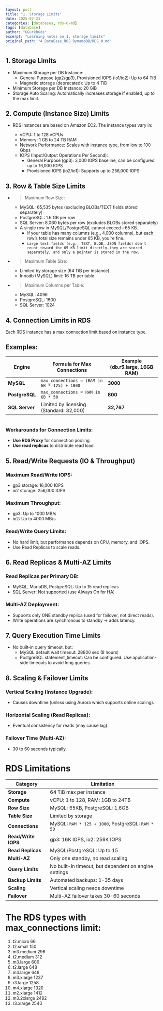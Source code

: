 ```yaml
---
layout: post
title: "1. Storage Limits"
date: 2025-07-21
categories: [databases, rds-0-md]
tags: [database]
author: "GGurkhude"
excerpt: "Learning notes on 1. storage limits"
original_path: "4_DataBase_RDS_DynamoDB/RDS_0.md"
---
```



## 1. Storage Limits
- Maximum Storage per DB Instance:
   - General Purpose (gp2/gp3), Provisioned IOPS (io1/io2): Up to 64 TiB
   - Magnetic storage (deprecated): Up to 4 TiB
- Minimum Storage per DB Instance: 20 GiB
- Storage Auto Scaling: Automatically increases storage if enabled, up to the max limit.

## 2. Compute (Instance Size) Limits
- RDS instances are based on Amazon EC2. The instance types vary in:

    - vCPU: 1 to 128 vCPUs
    - Memory: 1 GB to 24 TB RAM
    - Network Performance: Scales with instance type, from low to 100 Gbps
    - IOPS (Input/Output Operations Per Second):
      - General Purpose (gp3): 3,000 IOPS baseline, can be configured up to 16,000 IOPS
      - Provisioned IOPS (io2/io1): Supports up to 256,000 IOPS

## 3. Row & Table Size Limits
- >Maximum Row Size:

   - MySQL: 65,535 bytes (excluding BLOBs/TEXT fields stored separately)
   - PostgreSQL: 1.6 GB per row
   - SQL Server: 8,060 bytes per row (excludes BLOBs stored separately)
   - A single row in MySQL/PostgreSQL cannot exceed ~65 KB.
       - If your table has many columns (e.g., 4,000 columns), but each row’s total size remains under 65 KB, you’re fine.
       - `Large text fields (e.g., TEXT, BLOB, JSON fields) don't count toward the 65 KB limit directly—they are stored separately, and only a pointer is stored in the row.`
- >Maximum Table Size:
  - Limited by storage size (64 TiB per instance)
  - Innodb (MySQL) limit: 16 TB per table
- >Maximum Columns per Table:

  - MySQL: 4096
  - PostgreSQL: 1600
  - SQL Server: 1024
## 4. Connection Limits in RDS

Each RDS instance has a max connection limit based on instance type.  

## Examples:

| Engine      | Formula for Max Connections            | Example (db.r5.large, 16GB RAM) |
|------------|--------------------------------------|--------------------------------|
| **MySQL**      | `max_connections = (RAM in GB * 125) + 1000` | **3000** |
| **PostgreSQL** | `max_connections = RAM in GB * 50`          | **800**  |
| **SQL Server** | Limited by licensing (Standard: 32,000)    | **32,767** |


#
### Workarounds for Connection Limits:
- **Use RDS Proxy** for connection pooling.
- **Use read replicas** to distribute read load.

## 5. Read/Write Requests (IO & Throughput)
 ### Maximum Read/Write IOPS:

- gp3 storage: 16,000 IOPS
- io2 storage: 256,000 IOPS
 ### Maximum Throughput:

- gp3: Up to 1000 MB/s
- io2: Up to 4000 MB/s
 ### Read/Write Query Limits:

- No hard limit, but performance depends on CPU, memory, and IOPS.
- Use Read Replicas to scale reads.

## 6. Read Replicas & Multi-AZ Limits
### Read Replicas per Primary DB:

- MySQL, MariaDB, PostgreSQL: Up to 15 read replicas
- SQL Server: Not supported (use Always On for HA)
### Multi-AZ Deployment:

- Supports only ONE standby replica (used for failover, not direct reads).
- Write operations are synchronous to standby → adds latency.

## 7. Query Execution Time Limits
- No built-in query timeout, but:
  - MySQL default wait timeout: 28800 sec (8 hours)
  - PostgreSQL statement_timeout: Can be configured.
Use application-side timeouts to avoid long queries.

## 8. Scaling & Failover Limits
### Vertical Scaling (Instance Upgrade):
- Causes downtime (unless using Aurora which supports online scaling).
### Horizontal Scaling (Read Replicas):
- Eventual consistency for reads (may cause lag).
### Failover Time (Multi-AZ):
- 30 to 60 seconds typically.

# RDS Limitations

| **Category**         | **Limitation**                                  |
|----------------------|-----------------------------------------------|
| **Storage**         | 64 TiB max per instance                        |
| **Compute**         | vCPU: 1 to 128, RAM: 1GB to 24TB               |
| **Row Size**        | MySQL: 65KB, PostgreSQL: 1.6GB                 |
| **Table Size**      | Limited by storage                             |
| **Connections**     | MySQL: `RAM * 125 + 1000`, PostgreSQL: `RAM * 50` |
| **Read/Write IOPS** | gp3: 16K IOPS, io2: 256K IOPS                  |
| **Read Replicas**   | MySQL/PostgreSQL: Up to 15                     |
| **Multi-AZ**       | Only one standby, no read scaling              |
| **Query Limits**    | No built-in timeout, but dependent on engine settings |
| **Backup Limits**   | Automated backups: 1-35 days                   |
| **Scaling**        | Vertical scaling needs downtime                |
| **Failover**       | Multi-AZ failover takes 30-60 seconds          |

#

# The RDS types with max_connections limit:

1. t2.micro 66
1. t2.small 150
1. m3.medium 296
1. t2.medium 312
1. m3.large 609
1. t2.large 648
1. m4.large 648
1. m3.xlarge 1237
1. r3.large 1258
1. m4.xlarge 1320
1. m2.xlarge 1412
1. m3.2xlarge 2492
1. r3.xlarge 2540